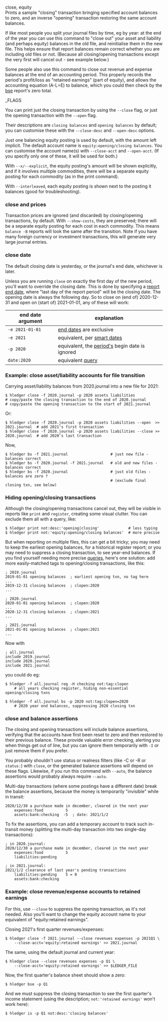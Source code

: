 close, equity\
Prints a sample "closing" transaction bringing specified account balances to zero,
and an inverse "opening" transaction restoring the same account balances.

If like most people you split your journal files by time, eg by year:
at the end of the year you can use this command to "close out" your 
asset and liability (and perhaps equity) balances in the old file, and reinitialise them in the new file.
This helps ensure that report balances remain correct whether you are including old files or not.
(Because all closing/opening transactions except the very first will cancel out - see example below.)

Some people also use this command to close out revenue and expense balances at the end of an accounting period.
This properly records the period's profit/loss as "retained earnings" (part of equity),
and allows the accounting equation (A-L=E) to balance, 
which you could then check by the [bse](#balancesheetequity) report's zero total.

_FLAGS

You can print just the closing transaction by using the `--close` flag,
or just the opening transaction with the `--open` flag.

Their descriptions are `closing balances` and `opening balances` by default;
you can customise these with the `--close-desc` and `--open-desc` options.

Just one balancing equity posting is used by default, with the amount left implicit.
The default account name is `equity:opening/closing balances`.
You can customise the account name(s) with `--close-acct` and `--open-acct`.
(If you specify only one of these, it will be used for both.)

With `--x/--explicit`, the equity posting's amount will be shown explicitly,
and if it involves multiple commodities, there will be a separate equity posting for each commodity
(as in the print command).

With `--interleaved`, each equity posting is shown next to the posting it balances 
(good for troubleshooting).

### close and prices

Transaction prices are ignored (and discarded) by closing/opening transactions, by default.
With `--show-costs`, they are preserved;
there will be a separate equity posting for each cost in each commodity.
This means `balance -B` reports will look the same after the transition.
Note if you have many foreign currency or investment transactions,
this will generate very large journal entries.

### close date

The default closing date is yesterday, or the journal's end date, whichever is later.

Unless you are running `close` on exactly the first day of the new period, 
you'll want to override the closing date. 
This is done by specifying a [report end date](#report-start--end-date),
where "last day of the report period" will be the closing date.
The opening date is always the following day.
So to close on (end of) 2020-12-31 and open on (start of) 2021-01-01, any of these will work:

| end date argument | explanation
|-------------------|----------------------------------------------------------------------
| `-e 2021-01-01`   | [end dates](#report-start--end-date) are exclusive
| `-e 2021`         | equivalent, per [smart dates](#smart-dates) 
| `-p 2020`         | equivalent, the [period's](#period-expressions) begin date is ignored 
| `date:2020`       | equivalent [query](#queries)

### Example: close asset/liability accounts for file transition

Carrying asset/liability balances from 2020.journal into a new file for 2021:

```shell
$ hledger close -f 2020.journal -p 2020 assets liabilities
# copy/paste the closing transaction to the end of 2020.journal
# copy/paste the opening transaction to the start of 2021.journal
```

Or:

```shell
$ hledger close -f 2020.journal -p 2020 assets liabilities --open  >> 2021.journal  # add 2021's first transaction
$ hledger close -f 2020.journal -p 2020 assets liabilities --close >> 2020.journal  # add 2020's last transaction
```

Now,

```shell
$ hledger bs -f 2021.journal                   # just new file - balances correct
$ hledger bs -f 2020.journal -f 2021.journal   # old and new files - balances correct
$ hledger bs -f 2020.journal                   # just old files - balances are zero ?
                                               # (exclude final closing txn, see below)
```

### Hiding opening/closing transactions

Although the closing/opening transactions cancel out, they will be visible in reports like `print` and `register`, 
creating some visual clutter. You can exclude them all with a query, like:

```shell
$ hledger print not:desc:'opening|closing'             # less typing
$ hledger print not:'equity:opening/closing balances'  # more precise
```

But when reporting on multiple files, this can get a bit tricky;
you may need to keep the earliest opening balances, for a historical register report;
or you may need to suppress a closing transaction, to see year-end balances.
If you find yourself needing more precise [queries](#queries), here's one solution:
add more easily-matched tags to opening/closing transactions, like this:

```journal
; 2019.journal
2019-01-01 opening balances  ; earliest opening txn, no tag here
...
2019-12-31 closing balances  ; clopen:2020
...
```
```journal
; 2020.journal
2020-01-01 opening balances  ; clopen:2020
...
2020-12-31 closing balances  ; clopen:2021
...
```
```journal
; 2021.journal
2021-01-01 opening balances  ; clopen:2021
...
```

Now with
```journal
; all.journal
include 2019.journal
include 2020.journal
include 2021.journal
```
you could do eg:
```shell
$ hledger -f all.journal reg -H checking not:tag:clopen
    # all years checking register, hiding non-essential opening/closing txns

$ hledger -f all.journal bs -p 2020 not:tag:clopen=2020
    # 2020 year end balances, suppressing 2020 closing txn

```

### close and balance assertions

The closing and opening transactions will include balance assertions, 
verifying that the accounts have first been reset to zero and then restored to their previous balance.
These provide valuable error checking, alerting you when things get out of line,
but you can ignore them temporarily with `-I` or just remove them if you prefer.

You probably shouldn't use status or realness filters (like -C or -R or `status:`) with `close`, 
or the generated balance assertions will depend on these flags.
Likewise, if you run this command with `--auto`, the balance assertions would probably always require `--auto`.

Multi-day transactions (where some postings have a different date) break the balance assertions,
because the money is temporarily "invisible" while in transit:

```journal
2020/12/30 a purchase made in december, cleared in the next year
    expenses:food          5
    assets:bank:checking  -5  ; date: 2021/1/2
```

To fix the assertions, you can add a temporary account to track such in-transit money
(splitting the multi-day transaction into two single-day transactions):

```journal
; in 2020.journal:
2020/12/30 a purchase made in december, cleared in the next year
    expenses:food          5
    liabilities:pending

; in 2021.journal:
2021/1/2 clearance of last year's pending transactions
    liabilities:pending    5 = 0
    assets:bank:checking
```

### Example: close revenue/expense accounts to retained earnings

For this, use `--close` to suppress the opening transaction, as it's not needed.
Also you'll want to change the equity account name to your equivalent of 
"equity:retained earnings".

Closing 2021's first quarter revenues/expenses:
 
```shell
$ hledger close -f 2021.journal --close revenues expenses -p 2021Q1 \
    --close-acct='equity:retained earnings' >> 2021.journal
```

The same, using the default journal and current year:

```shell
$ hledger close --close revenues expenses -p Q1 \
    --close-acct='equity:retained earnings' >> $LEDGER_FILE
```

Now, the first quarter's balance sheet should show a zero:

```shell
$ hledger bse -p Q1
```

And we must suppress the closing transaction to see the first quarter's income statement
(using the description; `not:'retained earnings'` won't work here):
```shell
$ hledger is -p Q1 not:desc:'closing balances'
```
